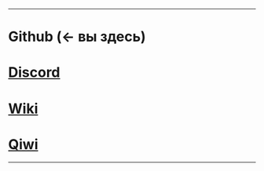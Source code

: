 
---

# Github (← вы здесь)
# [Discord](https://discord.gg/F7GgD86Pvf)
# [Wiki](https://wiki.proxima.fun/wiki/)
# [Qiwi](https://donate.qiwi.com/payin/Phoenix404)

---
